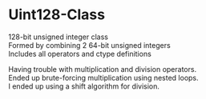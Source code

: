 # Uint128-Class<br>
128-bit unsigned integer class<br>
  Formed by combining 2 64-bit unsigned integers<br>
  Includes all operators and ctype definitions<br>
  
Having trouble with multiplication and division operators.<br>
  Ended up brute-forcing multiplication using nested loops.<br>
  I ended up using a shift algorithm for division.<br>
  
